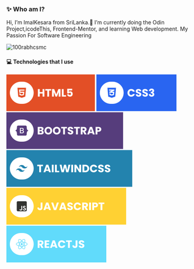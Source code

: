 <!--- 👋 Hi, I’m ImalKesara
- 👀 I’m interested in Coding...
- 🌱 I’m currently doing the Odin Project, learning Web development.
- 💞️ I’m looking to collaborate on ...
- 📫 How to reach me ...-->
### ✨ Who am I?
Hi, I’m ImalKesara from SriLanka.🌱 I’m currently doing the Odin Project,icodeThis, Frontend-Mentor, and learning Web development. My Passion For Software Engineering

<p align="left"> <img src="https://komarev.com/ghpvc/?username=imalKesara & color=blueviolet" alt="100rabhcsmc" /> </p>

#### 💻 Technologies that I use
![HTML5](./assets/html.svg) ![CSS3](./assets/css.svg) ![Bootstrap](./assets/bootstrap.svg) ![TailwindCSS](./assets/tailwind.svg) ![JavaScript](./assets/javascript.svg) ![React](./assets/react.svg)

<!---
ImalKesara/ImalKesara is a ✨ special ✨ repository because its `README.md` (this file) appears on your GitHub profile.
You can click the Preview link to take a look at your changes.
--->
